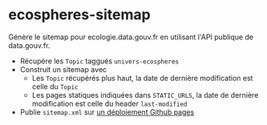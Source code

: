 # ecospheres-sitemap

Génère le sitemap pour ecologie.data.gouv.fr en utilisant l'API publique de data.gouv.fr.

- Récupère les `Topic` taggués `univers-ecospheres`
- Construit un sitemap avec
    - Les `Topic` récupérés plus haut, la date de dernière modification est celle du `Topic`
    - Les pages statiques indiquées dans `STATIC_URLS`, la date de dernière modification est celle du header `last-modified`
- Publie `sitemap.xml` sur [un déploiement Github pages](/deployments/github-pages)
